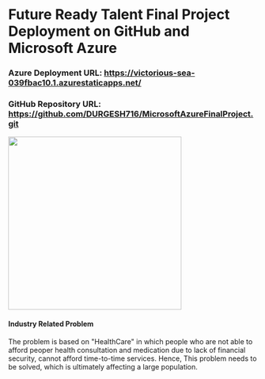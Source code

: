 # Future Ready Talent Final Project Deployment on GitHub and Microsoft Azure

### Azure Deployment URL: https://victorious-sea-039fbac10.1.azurestaticapps.net/
### GitHub Repository URL: https://github.com/DURGESH716/MicrosoftAzureFinalProject.git

<p align="left"> <img src="https://www.stephens-scown.co.uk/app/uploads/2022/01/GettyImages-1307980200.jpg" height="350px" /> </p>

#### Industry Related Problem
The problem is based on "HealthCare" in which people who are not able to afford peoper health consultation and medication due to lack of financial security, cannot afford time-to-time services. Hence, This problem needs to be solved, which is ultimately affecting a large population. 
 
